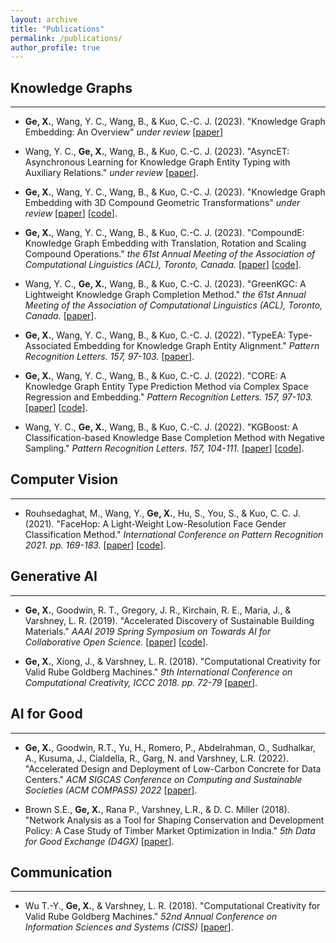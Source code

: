```yaml
---
layout: archive
title: "Publications"
permalink: /publications/
author_profile: true
---
```


## Knowledge Graphs
___

* **Ge, X.**, Wang, Y. C., Wang, B., & Kuo, C.-C. J. (2023). "Knowledge Graph Embedding: An Overview" <i> under review </i> [<a href="https://arxiv.org/pdf/2308.16055.pdf">paper</a>]

* Wang, Y. C., **Ge, X.**, Wang, B., & Kuo, C.-C. J. (2023). "AsyncET: Asynchronous Learning for Knowledge Graph Entity Typing with Auxiliary Relations." <i> under review </i> [<a href="https://arxiv.org/abs/2208.09137">paper</a>].

* **Ge, X.**, Wang, Y. C., Wang, B., & Kuo, C.-C. J. (2023). "Knowledge Graph Embedding with 3D Compound Geometric Transformations" <i> under review </i> [<a href="https://arxiv.org/pdf/2304.00378.pdf">paper</a>] [<a href="https://github.com/hughxiouge/CompoundE3D">code</a>].

* **Ge, X.**, Wang, Y. C., Wang, B., & Kuo, C.-C. J. (2023). "CompoundE: Knowledge Graph Embedding with Translation, Rotation and Scaling Compound Operations." <i> the 61st Annual Meeting of the Association of Computational Linguistics (ACL), Toronto, Canada. </i> [<a href="https://arxiv.org/abs/2207.05324">paper</a>] [<a href="https://github.com/hughxiouge/CompoundE">code</a>].

* Wang, Y. C., **Ge, X.**, Wang, B., & Kuo, C.-C. J. (2023). "GreenKGC: A Lightweight Knowledge Graph Completion Method." <i> the 61st Annual Meeting of the Association of Computational Linguistics (ACL), Toronto, Canada. </i> [<a href="https://arxiv.org/abs/2208.09137">paper</a>].

* **Ge, X.**, Wang, Y. C., Wang, B., & Kuo, C.-C. J. (2022). "TypeEA: Type-Associated Embedding for Knowledge Graph Entity Alignment." <i> Pattern Recognition Letters. 157, 97-103.</i> [<a href="https://hughxiouge.github.io/files/TypeEA.pdf">paper</a>].

* **Ge, X.**, Wang, Y. C., Wang, B., & Kuo, C.-C. J. (2022). "CORE: A Knowledge Graph Entity Type Prediction Method via Complex Space Regression and Embedding." <i> Pattern Recognition Letters. 157, 97-103.</i> [<a href="https://www.sciencedirect.com/science/article/abs/pii/S0167865522000897">paper</a>] [<a href="https://github.com/hughxiouge/CORE">code</a>].

* Wang, Y. C., **Ge, X.**, Wang, B., & Kuo, C.-C. J. (2022). "KGBoost: A Classification-based Knowledge Base Completion Method with Negative Sampling." <i> Pattern Recognition Letters. 157, 104-111. </i> [<a href="https://www.sciencedirect.com/science/article/abs/pii/S0167865522000939">paper</a>] [<a href="https://github.com/yunchengwang/KGBoost-KGC">code</a>].

## Computer Vision
___

* Rouhsedaghat, M., Wang, Y., **Ge, X.**, Hu, S., You, S., & Kuo, C. C. J. (2021). "FaceHop: A Light-Weight Low-Resolution Face Gender Classification Method." <i> International Conference on Pattern Recognition 2021. pp. 169-183. </i> [<a href="https://link.springer.com/chapter/10.1007/978-3-030-68793-9_12">paper</a>] [<a href="https://github.com/USC-MCL/Project_Demo/tree/468d27b8c72f8773adb497d04ea26b3c853838af/FaceHop">code</a>].

## Generative AI
___

* **Ge, X.**, Goodwin, R. T., Gregory, J. R., Kirchain, R. E., Maria, J., & Varshney, L. R. (2019). "Accelerated Discovery of Sustainable Building Materials." <i> AAAI 2019 Spring Symposium on Towards AI for Collaborative Open Science. </i> [<a href="https://link.springer.com/chapter/10.1007/978-3-030-68793-9_12">paper</a>] [<a href="https://github.com/IBM/Conditional-Variational-Autoencoder-for-Concrete-Design">code</a>].

* **Ge, X.**, Xiong, J., & Varshney, L. R. (2018). "Computational Creativity for Valid Rube Goldberg Machines." <i> 9th International Conference on Computational Creativity, ICCC 2018. pp. 72-79 </i> [<a href="http://computationalcreativity.net/iccc2018/sites/default/files/papers/ICCC_2018_paper_19.pdf">paper</a>].

## AI for Good
___

* **Ge, X.**, Goodwin, R.T., Yu, H., Romero, P., Abdelrahman, O., Sudhalkar, A., Kusuma, J., Cialdella, R., Garg, N. and Varshney, L.R. (2022). "Accelerated Design and Deployment of Low-Carbon Concrete for Data Centers." <i> ACM SIGCAS Conference on Computing and Sustainable Societies (ACM COMPASS) 2022 </i> [<a href="https://arxiv.org/abs/2204.05397">paper</a>].

* Brown S.E., **Ge, X.**, Rana P., Varshney, L.R., & D. C. Miller (2018). "Network Analysis as a Tool for Shaping Conservation and Development Policy: A Case Study of Timber Market Optimization in India." <i> 5th Data for Good Exchange (D4GX) </i> [<a href="https://hughxiouge.github.io/files/Network_Analysis_Timber.pdf">paper</a>].

## Communication
___

* Wu T.-Y., **Ge, X.**, & Varshney, L. R. (2018). "Computational Creativity for Valid Rube Goldberg Machines." <i> 52nd Annual Conference on Information Sciences and Systems (CISS) </i> [<a href="https://ieeexplore.ieee.org/stamp/stamp.jsp?tp=&arnumber=8362309">paper</a>].
